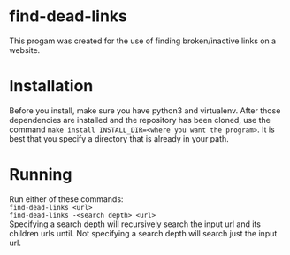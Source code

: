 # find-dead-links
This progam was created for the use of finding broken/inactive links on a website.

# Installation
Before you install, make sure you have python3 and virtualenv. After those dependencies are installed and the repository has been cloned, use the command `make install INSTALL_DIR=<where you want the program>`. It is best that you specify a directory that is already in your path.

# Running
Run either of these commands:  
`find-dead-links <url>`  
`find-dead-links -<search depth> <url>`  
Specifying a search depth will recursively search the input url and its children urls until. Not specifying a search depth will search just the input url.

